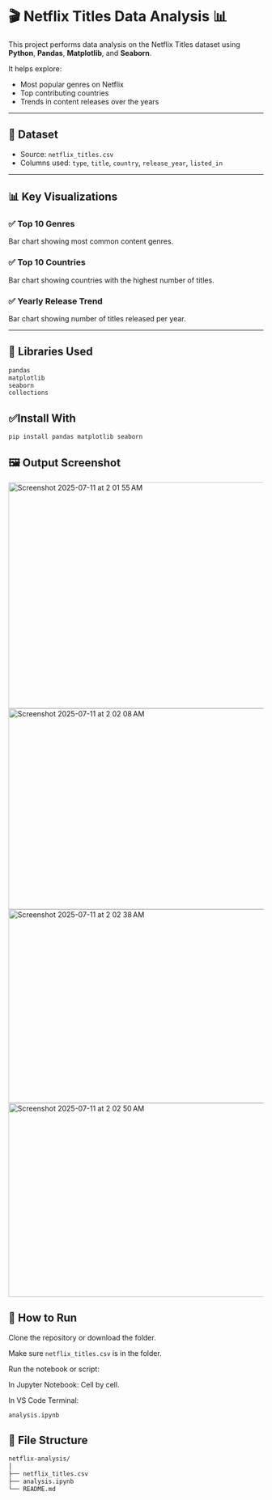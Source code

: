 # 🎬 Netflix Titles Data Analysis 📊

This project performs data analysis on the Netflix Titles dataset using **Python**, **Pandas**, **Matplotlib**, and **Seaborn**.

It helps explore:
- Most popular genres on Netflix
- Top contributing countries
- Trends in content releases over the years

---

## 📁 Dataset

- Source: `netflix_titles.csv`
- Columns used: `type`, `title`, `country`, `release_year`, `listed_in`

---

## 📊 Key Visualizations

### ✅ Top 10 Genres
Bar chart showing most common content genres.

### ✅ Top 10 Countries
Bar chart showing countries with the highest number of titles.

### ✅ Yearly Release Trend
Bar chart showing number of titles released per year.

---

## 🧪 Libraries Used

```bash
pandas
matplotlib
seaborn
collections
```

## ✅Install With

```bash
pip install pandas matplotlib seaborn
```

## 🖼️ Output Screenshot
<img width="779" height="447" alt="Screenshot 2025-07-11 at 2 01 55 AM" src="https://github.com/user-attachments/assets/843f1be1-e323-4525-982d-ee0d1f5c51e0" />

<img width="775" height="397" alt="Screenshot 2025-07-11 at 2 02 08 AM" src="https://github.com/user-attachments/assets/7977edb9-7c18-499c-895e-453e0a2f9f06" />

<img width="788" height="383" alt="Screenshot 2025-07-11 at 2 02 38 AM" src="https://github.com/user-attachments/assets/b4998f03-9254-4322-b5a9-8c16ded6d10b" />

<img width="788" height="383" alt="Screenshot 2025-07-11 at 2 02 50 AM" src="https://github.com/user-attachments/assets/71228c24-2f0e-4085-add5-736453879af7" />



## 🧠 How to Run

Clone the repository or download the folder.

Make sure `netflix_titles.csv` is in the folder.

Run the notebook or script:

In Jupyter Notebook: Cell by cell.

In VS Code Terminal:
```bash
analysis.ipynb
```


## 📌 File Structure

```bash
netflix-analysis/
│
├── netflix_titles.csv
├── analysis.ipynb 
└── README.md
